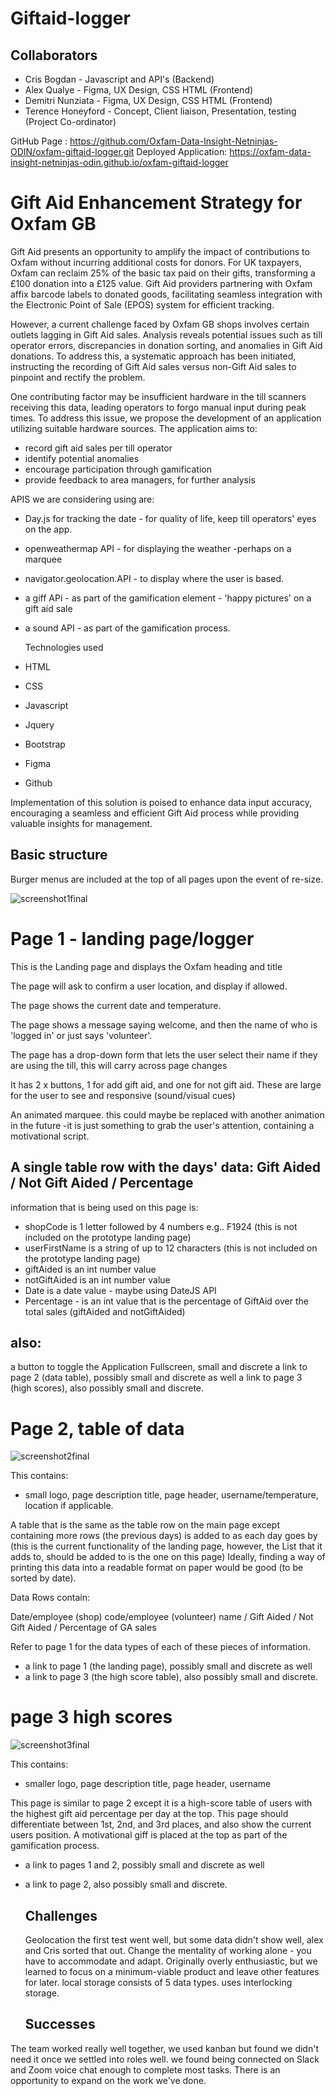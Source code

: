 # Giftaid-logger

## Collaborators

- Cris Bogdan - Javascript and API's (Backend)
- Alex Qualye - Figma, UX Design, CSS HTML (Frontend)
- Demitri Nunziata - Figma, UX Design, CSS HTML (Frontend)
- Terence Honeyford - Concept, Client liaison, Presentation, testing (Project Co-ordinator)

GitHub Page : https://github.com/Oxfam-Data-Insight-Netninjas-ODIN/oxfam-giftaid-logger.git
Deployed Application: https://oxfam-data-insight-netninjas-odin.github.io/oxfam-giftaid-logger

# Gift Aid Enhancement Strategy for Oxfam GB

Gift Aid presents an opportunity to amplify the impact of contributions to Oxfam without incurring additional costs for donors. For UK taxpayers, Oxfam can reclaim 25% of the basic tax paid on their gifts, transforming a £100 donation into a £125 value. Gift Aid providers partnering with Oxfam affix barcode labels to donated goods, facilitating seamless integration with the Electronic Point of Sale (EPOS) system for efficient tracking.

However, a current challenge faced by Oxfam GB shops involves certain outlets lagging in Gift Aid sales. Analysis reveals potential issues such as till operator errors, discrepancies in donation sorting, and anomalies in Gift Aid donations. To address this, a systematic approach has been initiated, instructing the recording of Gift Aid sales versus non-Gift Aid sales to pinpoint and rectify the problem.

One contributing factor may be insufficient hardware in the till scanners receiving this data, leading operators to forgo manual input during peak times. To address this issue, we propose the development of an application utilizing suitable hardware sources. The application aims to:

- record gift aid sales per till operator
- identify potential anomalies
- encourage participation through gamification
- provide feedback to area managers, for further analysis
  
APIS we are considering using are:

- Day.js for tracking the date - for quality of life, keep till operators' eyes on the app.
- openweathermap API - for displaying the weather -perhaps on a marquee
- navigator.geolocation.API - to display where the user is based.
- a giff APi - as part of the gamification element - 'happy pictures' on a gift aid sale
- a sound API - as part of the gamification process.
  
  Technologies used

- HTML
- CSS
- Javascript
- Jquery
- Bootstrap
- Figma
- Github
  

Implementation of this solution is poised to enhance data input accuracy, encouraging a seamless and efficient Gift Aid process while providing valuable insights for management.

## Basic structure

Burger menus are included at the top of all pages upon the event of re-size.


![screenshot1final](https://github.com/Alex-Quayle/oxfam-giftaid-logger/assets/64762171/4a965318-5de3-4aaa-8644-e4a5468b8fad)


# Page 1 - landing page/logger

This is the Landing page and displays the Oxfam heading and title

The page will ask to confirm a user location, and display if allowed.

The page shows the current date and temperature.

The page shows a message saying welcome, and then the name of who is 'logged in' or just says 'volunteer'.

The page has a drop-down form that lets the user select their name if they are using the till, this will carry across page changes

It has 2 x buttons, 1 for add gift aid, and one for not gift aid. These are large for the user to see and responsive (sound/visual cues)

An animated marquee. this could maybe be replaced with another animation in the future -it is just something to grab the user's attention, containing a motivational script.

## A single table row with the days' data:  Gift Aided / Not Gift Aided / Percentage

information that is being used on this page is:

- shopCode is 1 letter followed by 4 numbers e.g.. F1924 (this is not included on the prototype landing page)
- userFirstName is a string of up to 12 characters (this is not included on the prototype landing page)
- giftAided is an int number value
- notGiftAided is an int number value
- Date is a date value - maybe using DateJS API
- Percentage - is an int value that is the percentage of GiftAid over the total sales (giftAided and notGiftAided)

## also:

a button to toggle the Application Fullscreen, small and discrete
a link to page 2 (data table), possibly small and discrete as well 
a link to page 3 (high scores), also possibly small and discrete. 
  
# Page 2, table of data 

![screenshot2final](https://github.com/Alex-Quayle/oxfam-giftaid-logger/assets/64762171/8154ba1f-d2b9-426c-ac10-ff1f10631a57)

This contains:

- small logo, page description title, page header, username/temperature, location if applicable.

A table that is the same as the table row on the main page except containing more rows (the previous days) is added to as each day goes by
(this is the current functionality of the landing page, however, the List that it adds to, should be added to is the one on this page)
Ideally, finding a way of printing this data into a readable format on paper would be good (to be sorted by date).

Data Rows contain:

Date/employee (shop) code/employee (volunteer) name / Gift Aided / Not Gift Aided / Percentage of GA sales

Refer to page 1 for the data types of each of these pieces of information.

- a link to page 1 (the landing page), possibly small and discrete as well 
- a link to page 3 (the high score table), also possibly small and discrete. 


# page 3 high scores

![screenshot3final](https://github.com/Oxfam-Data-Insight-Netninjas-ODIN/oxfam-giftaid-logger/assets/64762171/efe39408-497a-4138-ad81-3e9f81b30839)

This contains:

- smaller logo, page description title, page header, username

This page is similar to page 2 except it is a high-score table of users with the highest gift aid percentage per day at the top.
This page should differentiate between 1st, 2nd, and 3rd places, and also show the current users position.
A motivational giff is placed at the top as part of the gamification process.

- a link to pages 1 and 2, possibly small and discrete as well 
- a link to page 2, also possibly small and discrete.

  ## Challenges

  Geolocation the first test went well, but some data didn't show well, alex and Cris sorted that out.
  Change the mentality of working alone - you have to accommodate and adapt.
  Originally overly enthusiastic, but we learned to focus on a minimum-viable product and leave other features for later.
  local storage consists of 5 data types. uses interlocking storage.

  ## Successes

The team worked really well together, we used kanban but found we didn't need it once we settled into roles well. we found being connected 
on Slack and Zoom voice chat enough to complete most tasks. There is an opportunity to expand on the work we've done.
